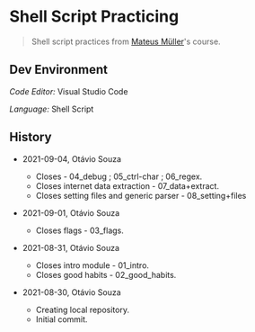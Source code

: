 # Shell Script Practicing

>  Shell script practices from [Mateus Müller](https://mateusmuller.me/)'s course.

## Dev Environment

_Code Editor:_ Visual Studio Code

_Language:_ Shell Script

## History

- 2021-09-04, Otávio Souza
  - Closes - 04_debug ; 05_ctrl-char ; 06_regex.
  - Closes internet data extraction - 07_data+extract.
  - Closes setting files and generic parser - 08_setting+files

- 2021-09-01, Otávio Souza
  - Closes flags - 03_flags.

- 2021-08-31, Otávio Souza
  - Closes intro module - 01_intro.
  - Closes good habits - 02_good_habits.

- 2021-08-30, Otávio Souza
  - Creating local repository.
  - Initial commit.